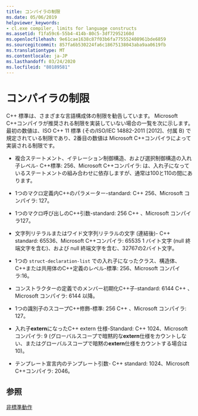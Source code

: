 ```yaml
---
title: コンパイラの制限
ms.date: 05/06/2019
helpviewer_keywords:
- cl.exe compiler, limits for language constructs
ms.assetid: f1fa59c6-55b4-414b-80c5-3df72952160d
ms.openlocfilehash: 9e61cae1638c87f03b6fa775552408961bde6859
ms.sourcegitcommit: 857fa6b530224fa6c18675138043aba9aa0619fb
ms.translationtype: MT
ms.contentlocale: ja-JP
ms.lasthandoff: 03/24/2020
ms.locfileid: "80189581"
---
```

# <a name="compiler-limits"></a>コンパイラの制限

C++ 標準は、さまざまな言語構成体の制限を勧告しています。 Microsoft C++コンパイラが推奨される制限を実装していない場合の一覧を次に示します。 最初の数値は、ISO C++ 11 標準 (その/ISO/IEC 14882-2011 [2012]、付属 B) で規定されている制限であり、2番目の数値は Microsoft C++コンパイラによって実装される制限です。

- 複合ステートメント、イテレーション制御構造、および選択制御構造の入れ子レベル- C++標準: 256、Microsoft C++コンパイラ: は、入れ子になっているステートメントの組み合わせに依存しますが、通常は100と110の間にあります。

- 1つのマクロ定義内C++のパラメーター-standard: C++ 256、Microsoft コンパイラ: 127。

- 1つのマクロ呼び出しのC++引数-standard: 256 C++ 、Microsoft コンパイラ127。

- 文字列リテラルまたはワイド文字列リテラルの文字 (連結後)- C++ standard: 65536、Microsoft C++コンパイラ: 65535 1 バイト文字 (null 終端文字を含む)、および null 終端文字を含む、32767の2バイト文字。

- 1つの `struct-declaration-list` での入れ子になったクラス、構造体、 C++または共用体のC++定義のレベル-標準: 256、Microsoft コンパイラ:16。

- コンストラクターの定義でのメンバー初期化C++子-standard: 6144 C++ 、Microsoft コンパイラ: 6144 以降。

- 1つの識別子のスコープC++修飾-標準: 256 C++ 、Microsoft コンパイラ: 127。

- 入れ子**extern**になったC++ extern 仕様-Standard: C++ 1024、Microsoft コンパイラ: 9 (グローバルスコープで暗黙的な**extern**仕様をカウントしない、またはグローバルスコープで暗黙の**extern**仕様をカウントする場合は 10)。

- テンプレート宣言内のテンプレート引数- C++ standard: 1024、Microsoft C++コンパイラ: 2046。

## <a name="see-also"></a>参照

[非標準動作](../cpp/nonstandard-behavior.md)
